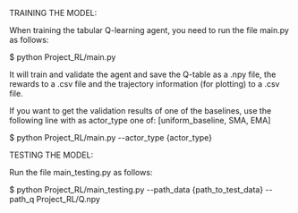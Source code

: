 TRAINING THE MODEL:

When training the tabular Q-learning agent, you need to run the file main.py as follows:

$ python Project_RL/main.py

It will train and validate the agent and save the Q-table as a .npy file, the rewards to a .csv file and the trajectory information (for plotting) to a .csv file.

If you want to get the validation results of one of the baselines, use the following line with as actor_type one of: [uniform_baseline, SMA, EMA]

$ python Project_RL/main.py --actor_type {actor_type}

TESTING THE MODEL:

Run the file main_testing.py as follows:

$ python Project_RL/main_testing.py --path_data {path_to_test_data} --path_q Project_RL/Q.npy
